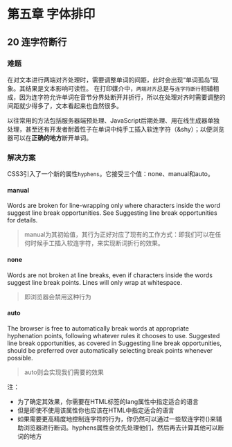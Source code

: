 # 第五章 字体排印
## 20 连字符断行
### 难题
在对文本进行两端对齐处理时，需要调整单词的间距，此时会出现“单词孤岛”现象。其结果是文本影响可读性。
在打印媒介中，`两端对齐`总是与`连字符断行`相辅相成，因为连字符允许单词在音节分界处断开并折行，所以在处理对齐时需要调整的间距就少得多了，文本看起来也自然很多。

以往常用的方法包括服务器端预处理、JavaScript后期处理、用在线生成器单独处理，甚至还有开发者耐着性子在单词中纯手工插入软连字符（&shy）；以便浏览器可以在**正确的地方**断开单词。

### 解决方案
CSS3引入了一个新的属性`hyphens`。它接受三个值：none、manual和auto。

#### manual
Words are broken for line-wrapping only where characters inside the word suggest line break opportunities. See Suggesting line break opportunities for details.
> manual为其初始值，其行为正好对应了现有的工作方式：即我们可以在任何时候手工插入软连字符，来实现断词折行的效果。

#### none
Words are not broken at line breaks, even if characters inside the words suggest line break points. Lines will only wrap at whitespace.
> 即浏览器会禁用这种行为

#### auto
The browser is free to automatically break words at appropriate hyphenation points, following whatever rules it chooses to use. Suggested line break opportunities, as covered in Suggesting line break opportunities, should be preferred over automatically selecting break points whenever possible.
> auto则会实现我们需要的效果

注：
- 为了确定其效果，你需要在HTML标签的lang属性中指定适合的语言
- 但是即使不使用该属性你也应该在HTML中指定适合的语言
- 如果需要更高精度地控制连字符的行为，你仍然可以通过一些软连字符(&shy;)来辅助浏览器进行断词。hyphens属性会优先处理他们，然后再去计算其他可以断词的地方
